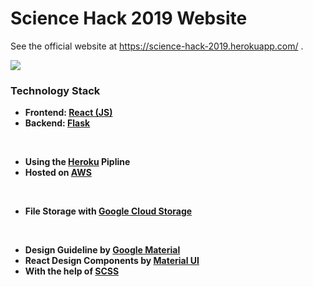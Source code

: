 # Science Hack 2019 Website

See the official website at https://science-hack-2019.herokuapp.com/ .

![](examples/ODIAC_2013_to_2014.gif)

### Technology Stack

* **Frontend: [React (JS)](https://reactjs.org/)**
* **Backend: [Flask](https://flask.palletsprojects.com/en/1.1.x/)**

<br/>

* **Using the [Heroku](https://www.heroku.com/) Pipline**
* **Hosted on [AWS](https://aws.amazon.com/de/)**

<br/>

* **File Storage with [Google Cloud Storage](https://cloud.google.com/products/storage)**

<br/>

* **Design Guideline by [Google Material](https://material.io/)**
* **React Design Components by [Material UI](https://material-ui.com/)**
* **With the help of [SCSS](https://sass-lang.com/)**

